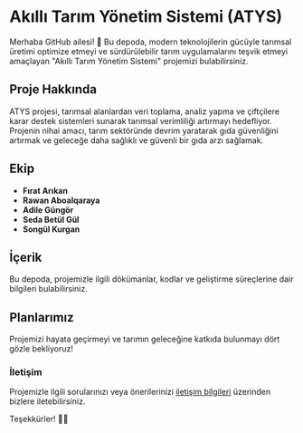 # Akıllı Tarım Yönetim Sistemi (ATYS)

Merhaba GitHub ailesi! 🌟 Bu depoda, modern teknolojilerin gücüyle tarımsal üretimi optimize etmeyi ve sürdürülebilir tarım uygulamalarını teşvik etmeyi amaçlayan "Akıllı Tarım Yönetim Sistemi" projemizi bulabilirsiniz.

## Proje Hakkında
ATYS projesi, tarımsal alanlardan veri toplama, analiz yapma ve çiftçilere karar destek sistemleri sunarak tarımsal verimliliği artırmayı hedefliyor. Projenin nihai amacı, tarım sektöründe devrim yaratarak gıda güvenliğini artırmak ve geleceğe daha sağlıklı ve güvenli bir gıda arzı sağlamak.

## Ekip
- **Fırat Arıkan**
- **Rawan Aboalqaraya**
- **Adile Güngör**
- **Seda Betül Gül**
- **Songül Kurgan**

## İçerik
Bu depoda, projemizle ilgili dökümanlar, kodlar ve geliştirme süreçlerine dair bilgileri bulabilirsiniz.

## Planlarımız
Projemizi hayata geçirmeyi ve tarımın geleceğine katkıda bulunmayı dört gözle bekliyoruz!

### İletişim
Projemizle ilgili sorularınızı veya önerilerinizi [iletişim bilgileri](mailto:info@example.com) üzerinden bizlere iletebilirsiniz.

Teşekkürler! 🌱🚜
